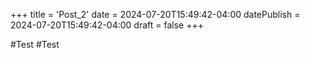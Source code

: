 +++
title = 'Post_2'
date = 2024-07-20T15:49:42-04:00
datePublish = 2024-07-20T15:49:42-04:00
draft = false
+++

#Test
#Test
